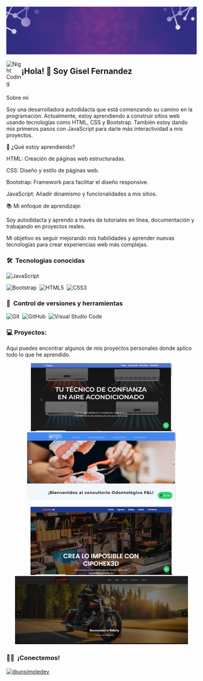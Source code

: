 <p align="center">
 
  <a href=""><img src="Portada G.gif"></a>


<img alt="Night Coding" src="./assets/Hand%20Wave.gif" width='40' align="left"/><h2 align="left">¡Hola! 👋 Soy Gisel Fernandez</h2>

<br>

<!-- ## 👋 &nbsp;Hey there! I'm Gisel Fernandez -->

Sobre mi

Soy una desarrolladora autodidacta que está comenzando su camino en la programación. Actualmente, estoy aprendiendo a construir sitios web usando tecnologías como HTML, CSS y Bootstrap. También estoy dando mis primeros pasos con JavaScript para darle más interactividad a mis proyectos.

🚀 ¿Qué estoy aprendiendo?

HTML: Creación de páginas web estructuradas.

CSS: Diseño y estilo de páginas web.

Bootstrap: Framework para facilitar el diseño responsive.

JavaScript: Añadir dinamismo y funcionalidades a mis sitios.

📚 Mi enfoque de aprendizaje:

Soy autodidacta y aprendo a través de tutoriales en línea, documentación y trabajando en proyectos reales.

Mi objetivo es seguir mejorando mis habilidades y aprender nuevas tecnologías para crear experiencias web más complejas.




### 🛠 &nbsp;Tecnologias conocidas


![JavaScript](https://img.shields.io/badge/javascript-%23323330.svg?style=for-the-badge&logo=javascript&logoColor=%23F7DF1E)&nbsp;

![Bootstrap](https://img.shields.io/badge/bootstrap-%23563D7C.svg?style=for-the-badge&logo=bootstrap&logoColor=white)&nbsp;
![HTML5](https://img.shields.io/badge/html5-%23E34F26.svg?style=for-the-badge&logo=html5&logoColor=white)&nbsp;
![CSS3](https://img.shields.io/badge/css3-%231572B6.svg?style=for-the-badge&logo=css3&logoColor=white)&nbsp;




### 🧰 &nbsp;Control de versiones y herramientas

![Git](https://img.shields.io/badge/git-%23F05033.svg?style=for-the-badge&logo=git&logoColor=white)&nbsp;
![GitHub](https://img.shields.io/badge/github-%23121011.svg?style=for-the-badge&logo=github&logoColor=white)&nbsp;
![Visual Studio Code](https://img.shields.io/badge/Visual%20Studio%20Code-0078d7.svg?style=for-the-badge&logo=visual-studio-code&logoColor=white)&nbsp;



### 💻 Proyectos:

Aquí puedes encontrar algunos de mis proyectos personales donde aplico todo lo que he aprendido.<br>


<p align="center">
  <a href="https://apexpert.netlify.app/">
    <img height="180em" src="APExpert.png">
  

  <a href="https://consultorioodontologicofl.netlify.app/">
    <img height="180em" src="Consultorio Odontologico F&L.png"/>
  </a>
</p>

<p align="center">
<a href="https://cipohex3d.netlify.app/">
  <img height="180em" src="CipoHex3D.png"/>
</a>

<a href="https://riderly-motos.netlify.app/">
 <img height="180em" src="Riderly-Motos.png"/>
</a>
</p>

### 🤝🏻 &nbsp;¡Conectemos!



<p align="center">
 
<a href="https://linkedin.com/in/gisel-fernandez88/" target="blank"><img align="left" src="https://img.shields.io/badge/LinkedIn-0077B5?style=for-the-badge&logo=linkedin&logoColor=white" alt=""/></a>

<a href = "mailto:giselfdz88@gmail.com" target="blank"><img align="center" src="https://img.shields.io/badge/Gmail-D14836?style=for-the-badge&logo=gmail&logoColor=white" alt="@unsimpledev"  /></a>
  </p>

   
  
  








